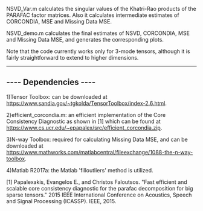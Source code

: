 NSVD_Var.m calculates the singular values of the Khatri-Rao products of the PARAFAC factor matrices. Also it calculates intermediate estimates of CORCONDIA, MSE and Missing Data MSE.

NSVD_demo.m calculates the final estimates of NSVD, CORCONDIA, MSE and Missing Data MSE, and generates the corresponding plots.

Note that the code currently works only for 3-mode tensors, although it is fairly straightforward to extend to higher dimensions.

----------------------
---- Dependencies ----
----------------------
1)Tensor Toolbox: can be downloaded at https://www.sandia.gov/~tgkolda/TensorToolbox/index-2.6.html.

2)efficient_corcondia.m: an efficient implementation of the Core Consistency Diagnostic as shown in [1] which can be found at https://www.cs.ucr.edu/~epapalex/src/efficient_corcondia.zip.

3)N-way Toolbox: required for calculating Missing Data MSE, and can be downloaded at https://www.mathworks.com/matlabcentral/fileexchange/1088-the-n-way-toolbox.

4)Matlab R2017a: the Matlab 'filloutliers' method is utilized.





[1] Papalexakis, Evangelos E., and Christos Faloutsos. "Fast efficient and scalable core consistency diagnostic for the parafac decomposition for big sparse tensors." 2015 IEEE International Conference on Acoustics, Speech and Signal Processing (ICASSP). IEEE, 2015.
 